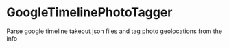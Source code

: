 # GoogleTimelinePhotoTagger
Parse google timeline takeout json files and tag photo geolocations from the info
